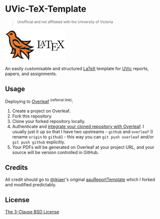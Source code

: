 # UVic-TeX-Template

> <sup>Unofficial and not affiliated with the University of Victoria</sup>

<p float="left">
  <img src="engr_martlet.png" height="100"/>
  <img src="latex_logo.jpg" height="100"/>
</p>

An easily customisable and structured [LaTeX](https://www.latex-project.org/) template for [UVic](https://uvic.ca) reports, papers, and assignments.

## Usage

Deploying to [Overleaf](https://www.overleaf.com/signup?ref=cdde14988a59) <sup>(referral link)</sup>:
1. Create a project on Overleaf.
2. Fork this repository.
3. Clone your forked repository locally.
4. Authenticate and [integrate your cloned repository with Overleaf](https://www.overleaf.com/help/233-how-do-i-connect-an-overleaf-project-with-a-repo-on-github-gitlab-or-bitbucket).  I usually just it up so that I have two upstreams - `github` and `overleaf` (I rename `origin` to `github`) - this way you can `git push overleaf` and/or `git push github` explicitly.
5. Your PDFs will be generated on Overleaf at your project URL, and your source will be version controlled in GitHub.

## Credits

All credit should go to [@jkjaer](https://github.com/jkjaer)'s original [aauReportTemplate](https://github.com/jkjaer/aauLatexTemplates) which I forked and modified predictably.

## License

[The 3-Clause BSD License](LICENSE)

